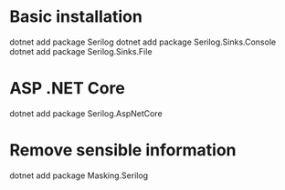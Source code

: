 # Basic installation

dotnet add package Serilog
dotnet add package Serilog.Sinks.Console
dotnet add package Serilog.Sinks.File

# ASP .NET Core

dotnet add package Serilog.AspNetCore


# Remove sensible information


dotnet add package Masking.Serilog
